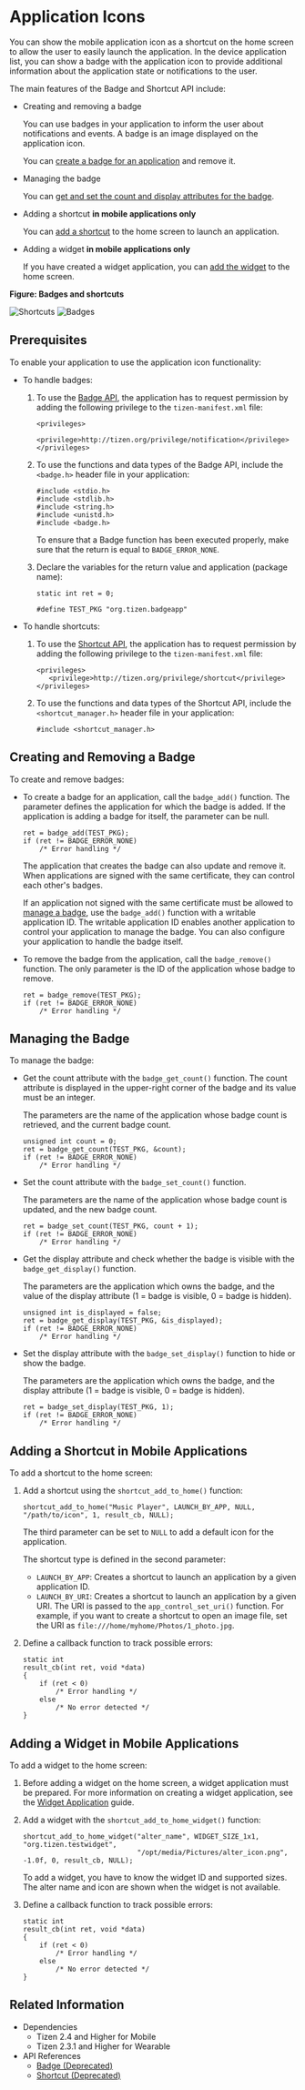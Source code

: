 # Application Icons


You can show the mobile application icon as a shortcut on the home screen to allow the user to easily launch the application. In the device application list, you can show a badge with the application icon to provide additional information about the application state or notifications to the user.

The main features of the Badge and Shortcut API include:

- Creating and removing a badge

  You can use badges in your application to inform the user about notifications and events. A badge is an image displayed on the application icon.

  You can [create a badge for an application](#create) and remove it.

- Managing the badge

  You can [get and set the count and display attributes for the badge](#manage).

- Adding a shortcut **in mobile applications only**

  You can [add a shortcut](#add) to the home screen to launch an application.

- Adding a widget **in mobile applications only**

  If you have created a widget application, you can [add the widget](#add_widget) to the home screen.

**Figure: Badges and shortcuts**

![Shortcuts](./media/shortcut.png) ![Badges](./media/badge.png)

## Prerequisites

To enable your application to use the application icon functionality:

- To handle badges:

  1. To use the [Badge API](../../api/common/latest/group__BADGE__MODULE.html), the application has to request permission by adding the following privilege to the `tizen-manifest.xml` file:

     ```
     <privileges>
        <privilege>http://tizen.org/privilege/notification</privilege>
     </privileges>
     ```

  2. To use the functions and data types of the Badge API, include the `<badge.h>` header file in your application:

     ```
     #include <stdio.h>
     #include <stdlib.h>
     #include <string.h>
     #include <unistd.h>
     #include <badge.h>
     ```

     To ensure that a Badge function has been executed properly, make sure that the return is equal to `BADGE_ERROR_NONE`.

  3. Declare the variables for the return value and application (package name):

     ```
     static int ret = 0;

     #define TEST_PKG "org.tizen.badgeapp"
     ```

- To handle shortcuts:

  1. To use the [Shortcut API](../../api/common/latest/group__SHORTCUT__MODULE.html), the application has to request permission by adding the following privilege to the `tizen-manifest.xml` file:
     ```
     <privileges>
        <privilege>http://tizen.org/privilege/shortcut</privilege>
     </privileges>
     ```

  2. To use the functions and data types of the Shortcut API, include the `<shortcut_manager.h>` header file in your application:
     ```
     #include <shortcut_manager.h>
     ```

<a name="create"></a>
## Creating and Removing a Badge

To create and remove badges:

- To create a badge for an application, call the `badge_add()` function. The parameter defines the application for which the badge is added. If the application is adding a badge for itself, the parameter can be null.

  ```
  ret = badge_add(TEST_PKG);
  if (ret != BADGE_ERROR_NONE)
      /* Error handling */
  ```

  The application that creates the badge can also update and remove it. When applications are signed with the same certificate, they can control each other's badges.

  If an application not signed with the same certificate must be allowed to [manage a badge](#manage), use the `badge_add()` function with a writable application ID. The writable application ID enables another application to control your application to manage the badge. You can also configure your application to handle the badge itself.

- To remove the badge from the application, call the `badge_remove()` function. The only parameter is the ID of the application whose badge to remove.

  ```
  ret = badge_remove(TEST_PKG);
  if (ret != BADGE_ERROR_NONE)
      /* Error handling */
  ```

<a name="manage"></a>
## Managing the Badge

To manage the badge:

- Get the count attribute with the `badge_get_count()` function. The count attribute is displayed in the upper-right corner of the badge and its value must be an integer.

  The parameters are the name of the application whose badge count is retrieved, and the current badge count.

  ```
  unsigned int count = 0;
  ret = badge_get_count(TEST_PKG, &count);
  if (ret != BADGE_ERROR_NONE)
      /* Error handling */
  ```
- Set the count attribute with the `badge_set_count()` function.

  The parameters are the name of the application whose badge count is updated, and the new badge count.

  ```
  ret = badge_set_count(TEST_PKG, count + 1);
  if (ret != BADGE_ERROR_NONE)
      /* Error handling */
  ```
- Get the display attribute and check whether the badge is visible with the `badge_get_display()` function.

  The parameters are the application which owns the badge, and the value of the display attribute (1 = badge is visible, 0 = badge is hidden).

  ```
  unsigned int is_displayed = false;
  ret = badge_get_display(TEST_PKG, &is_displayed);
  if (ret != BADGE_ERROR_NONE)
      /* Error handling */
  ```
- Set the display attribute with the `badge_set_display()` function to hide or show the badge.

  The parameters are the application which owns the badge, and the display attribute (1 = badge is visible, 0 = badge is hidden).

  ```
  ret = badge_set_display(TEST_PKG, 1);
  if (ret != BADGE_ERROR_NONE)
      /* Error handling */
  ```

<a name="add"> </a>
## Adding a Shortcut in Mobile Applications

To add a shortcut to the home screen:

1. Add a shortcut using the `shortcut_add_to_home()` function:

   ```
   shortcut_add_to_home("Music Player", LAUNCH_BY_APP, NULL, "/path/to/icon", 1, result_cb, NULL);
   ```

   The third parameter can be set to `NULL` to add a default icon for the application.

   The shortcut type is defined in the second parameter:

   - `LAUNCH_BY_APP`: Creates a shortcut to launch an application by a given application ID.
   - `LAUNCH_BY_URI`: Creates a shortcut to launch an application by a given URI. The URI is passed to the `app_control_set_uri()` function. For example, if you want to create a shortcut to open an image file, set the URI as `file:///home/myhome/Photos/1_photo.jpg`.

2. Define a callback function to track possible errors:

   ```
   static int
   result_cb(int ret, void *data)
   {
       if (ret < 0)
           /* Error handling */
       else
           /* No error detected */
   }
   ```

<a name="add_widget"></a>
## Adding a Widget in Mobile Applications

To add a widget to the home screen:

1. Before adding a widget on the home screen, a widget application must be prepared. For more information on creating a widget application, see the [Widget Application](../applications/widget-app.md) guide.

2. Add a widget with the `shortcut_add_to_home_widget()` function:

   ```
   shortcut_add_to_home_widget("alter_name", WIDGET_SIZE_1x1, "org.tizen.testwidget",
                               "/opt/media/Pictures/alter_icon.png", -1.0f, 0, result_cb, NULL);
   ```

   To add a widget, you have to know the widget ID and supported sizes. The alter name and icon are shown when the widget is not available.

3. Define a callback function to track possible errors:

   ```
   static int
   result_cb(int ret, void *data)
   {
       if (ret < 0)
           /* Error handling */
       else
           /* No error detected */
   }
   ```


## Related Information
- Dependencies
  - Tizen 2.4 and Higher for Mobile
  - Tizen 2.3.1 and Higher for Wearable
- API References
  - [Badge (Deprecated)](../../api/common/latest/group__BADGE__MODULE.html)
  - [Shortcut (Deprecated)](../../api/common/latest/group__SHORTCUT__MODULE.html)
